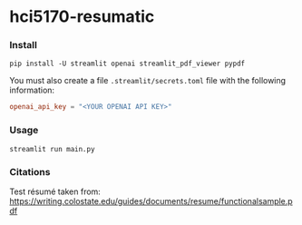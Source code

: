# hci5170-resumatic

### Install

```shell
pip install -U streamlit openai streamlit_pdf_viewer pypdf
```

You must also create a file `.streamlit/secrets.toml` file with the following information:

```toml
openai_api_key = "<YOUR OPENAI API KEY>"
```

### Usage

```shell
streamlit run main.py
```

### Citations

Test résumé taken from: https://writing.colostate.edu/guides/documents/resume/functionalsample.pdf